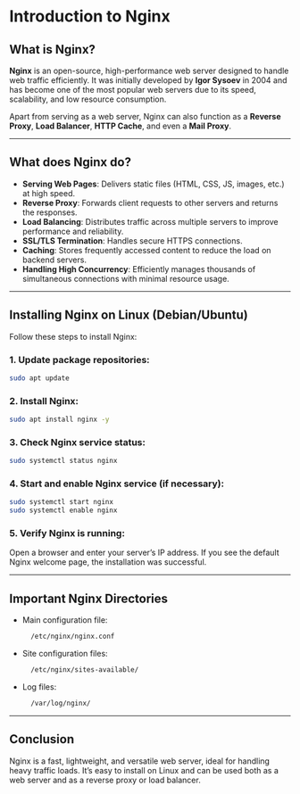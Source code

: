# Introduction to Nginx

## What is Nginx?
**Nginx** is an open-source, high-performance web server designed to handle web traffic efficiently. It was initially developed by **Igor Sysoev** in 2004 and has become one of the most popular web servers due to its speed, scalability, and low resource consumption.

Apart from serving as a web server, Nginx can also function as a **Reverse Proxy**, **Load Balancer**, **HTTP Cache**, and even a **Mail Proxy**.

---

## What does Nginx do?
- **Serving Web Pages**: Delivers static files (HTML, CSS, JS, images, etc.) at high speed.
- **Reverse Proxy**: Forwards client requests to other servers and returns the responses.
- **Load Balancing**: Distributes traffic across multiple servers to improve performance and reliability.
- **SSL/TLS Termination**: Handles secure HTTPS connections.
- **Caching**: Stores frequently accessed content to reduce the load on backend servers.
- **Handling High Concurrency**: Efficiently manages thousands of simultaneous connections with minimal resource usage.

---

## Installing Nginx on Linux (Debian/Ubuntu)
Follow these steps to install Nginx:

### 1. Update package repositories:
```bash
sudo apt update
```

### 2. Install Nginx:
```bash
sudo apt install nginx -y
```

### 3. Check Nginx service status:
```bash
sudo systemctl status nginx
```

### 4. Start and enable Nginx service (if necessary):
```bash
sudo systemctl start nginx
sudo systemctl enable nginx
```

### 5. Verify Nginx is running:

Open a browser and enter your server’s IP address. If you see the default Nginx welcome page, the installation was successful.

---

## Important Nginx Directories
- Main configuration file:
  ```bash
    /etc/nginx/nginx.conf
  ```
- Site configuration files:
  ```bash
    /etc/nginx/sites-available/
  ```
- Log files:
  ```bash
    /var/log/nginx/
  ```  

---
## Conclusion
Nginx is a fast, lightweight, and versatile web server, ideal for handling heavy traffic loads. It’s easy to install on Linux and can be used both as a web server and as a reverse proxy or load balancer.
